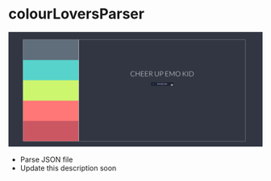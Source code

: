 # colourLoversParser

![colourLoversParser](https://github.com/VincentNavarro/colourLoversParser/blob/master/assets/colourloversparser.gif)

   - Parse JSON file
   - Update this description soon
